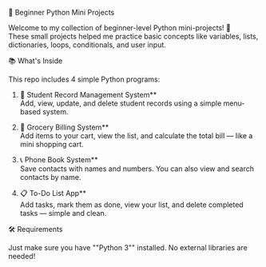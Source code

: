 🐍 Beginner Python Mini Projects

Welcome to my collection of beginner-level Python mini-projects! 👋  
These small projects helped me practice basic concepts like variables, lists, dictionaries, loops, conditionals, and user input.

 📚 What's Inside

This repo includes 4 simple Python programs:

1. 📘 Student Record Management System**  
   Add, view, update, and delete student records using a simple menu-based system.

2. 🛒 Grocery Billing System**  
   Add items to your cart, view the list, and calculate the total bill — like a mini shopping cart.

3. 📞 Phone Book System**  
   Save contacts with names and numbers. You can also view and search contacts by name.

4. 📋 To-Do List App**  
   Add tasks, mark them as done, view your list, and delete completed tasks — simple and clean.

🛠️ Requirements

Just make sure you have ""Python 3"" installed. No external libraries are needed!


